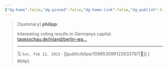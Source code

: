 ```yaml
---
{"dg-home":false,"dg-pinned":false,"dg-home-link":false,"dg-publish":true,"tags":["dgblip"],"disabled rules":["yaml-title","yaml-title-alias","file-name-heading"],"title":"philipp on mastodon @ 2023-02-12","created-date":"2023-02-12T18:07:47","id":109853099122633800,"updated-date":"2025-05-02T08:50:43","dg-path":"blips/109853099122633797.md","permalink":"/blips/109853099122633797/","dgPassFrontmatter":true}
---
```


> [!summary] **philipp**:
>
> Interesting voting results in Germanys capital. [tagesschau.de/inland/berlin-wa…](https://www.tagesschau.de/inland/berlin-wahl-175.html)
> - - -
>
> 🗓️ `Sun, Feb 12, 2023` · [[public/blips/109853099122633797\|🔗]]
{ #blip}

